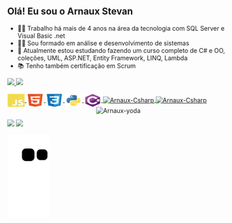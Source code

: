 ## Olá! Eu sou o Arnaux Stevan


- 👨‍💻 Trabalho há mais de 4 anos na área da tecnologia com SQL Server e Visual Basic .net
- 👨‍🎓 Sou formado em análise e desenvolvimento de sistemas
- 📘 Atualmente estou estudando fazendo um curso completo de C# e OO, coleções, UML, ASP.NET, Entity Framework, LINQ, Lambda
- 📚 Tenho também certificação em Scrum

<div>
  <a href="https://github.com/Arnauxx">
  <img height="180em" src="https://github-readme-stats.vercel.app/api?username=Arnauxx&show_icons=true&theme=tokyonight&include_all_commits=true&count_private=true"/>
  <img height="180em" src="https://github-readme-stats.vercel.app/api/top-langs/?username=Arnauxx&layout=compact&langs_count=7&theme=tokyonight"/>
</div>

<div style="display: inline_block"><br>
  <img align="center" alt="Arnaux-Js" height="30" width="40" src="https://raw.githubusercontent.com/devicons/devicon/master/icons/javascript/javascript-plain.svg">
  <img align="center" alt="Arnaux-HTML" height="30" width="40" src="https://raw.githubusercontent.com/devicons/devicon/master/icons/html5/html5-original.svg">
  <img align="center" alt="Arnaux-CSS" height="30" width="40" src="https://raw.githubusercontent.com/devicons/devicon/master/icons/css3/css3-original.svg">
  <img align="center" alt="Arnaux-Python" height="30" width="40" src="https://raw.githubusercontent.com/devicons/devicon/master/icons/python/python-original.svg">
  <img align="center" alt="Arnaux-Csharp" height="30" width="40" src="https://raw.githubusercontent.com/devicons/devicon/master/icons/csharp/csharp-original.svg">
  <img align="center" alt="Arnaux-Csharp" height="30" width="40" src="https://cdn.icon-icons.com/icons2/2415/PNG/512/dot_net_original_wordmark_logo_icon_146547.png">
  <img align="center" alt="Arnaux-Csharp" height="30" width="40" src="https://altyra.com/wp-content/uploads/2018/11/microsoft-sql-server-logo-png-300x243.png">
  <img align="right" alt="Arnaux-yoda" height="200" width="300" src="http://clubedosgeeks.com.br/wp-content/uploads/2016/01/dormrm.gif">
</div>

  ##
  
<div> 

  <a href = "https://api.whatsapp.com/send?phone=%225511952915636%22"><img src="https://img.shields.io/badge/WhatsApp-25D366?style=for-the-badge&logo=whatsapp&logoColor=white" target="_blank"></a>
  <a href="https://www.linkedin.com/in/arnaux-stevan-6a052a1a4" target="_blank"><img src="https://img.shields.io/badge/-LinkedIn-%230077B5?style=for-the-badge&logo=linkedin&logoColor=white" target="_blank"></a> 
 
  ![Snake animation](https://github.com/rafaballerini/rafaballerini/blob/output/github-contribution-grid-snake.svg)
 
</div>


